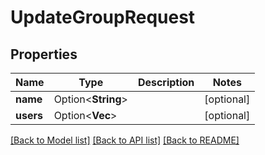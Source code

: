# UpdateGroupRequest

## Properties

Name | Type | Description | Notes
------------ | ------------- | ------------- | -------------
**name** | Option<**String**> |  | [optional]
**users** | Option<**Vec<i32>**> |  | [optional]

[[Back to Model list]](../README.md#documentation-for-models) [[Back to API list]](../README.md#documentation-for-api-endpoints) [[Back to README]](../README.md)


